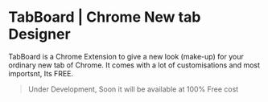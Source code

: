 # TabBoard | Chrome New tab Designer
TabBoard is a Chrome Extension to give a new look (make-up) for your ordinary new tab of Chrome. It comes with a lot of customisations and most importsnt, Its FREE. <br/>
> Under Development, Soon it will be available at 100% Free cost
